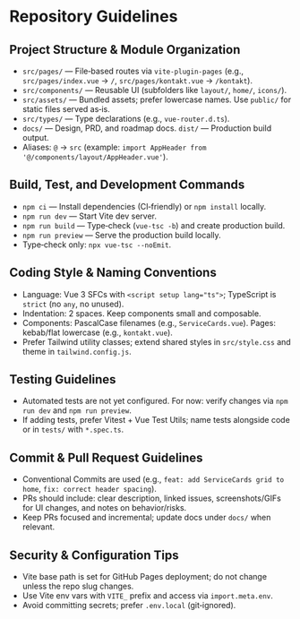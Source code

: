 # Repository Guidelines

## Project Structure & Module Organization
- `src/pages/` — File‑based routes via `vite-plugin-pages` (e.g., `src/pages/index.vue` → `/`, `src/pages/kontakt.vue` → `/kontakt`).
- `src/components/` — Reusable UI (subfolders like `layout/`, `home/`, `icons/`).
- `src/assets/` — Bundled assets; prefer lowercase names. Use `public/` for static files served as‑is.
- `src/types/` — Type declarations (e.g., `vue-router.d.ts`).
- `docs/` — Design, PRD, and roadmap docs. `dist/` — Production build output.
- Aliases: `@` → `src` (example: `import AppHeader from '@/components/layout/AppHeader.vue'`).

## Build, Test, and Development Commands
- `npm ci` — Install dependencies (CI‑friendly) or `npm install` locally.
- `npm run dev` — Start Vite dev server.
- `npm run build` — Type‑check (`vue-tsc -b`) and create production build.
- `npm run preview` — Serve the production build locally.
- Type‑check only: `npx vue-tsc --noEmit`.

## Coding Style & Naming Conventions
- Language: Vue 3 SFCs with `<script setup lang="ts">`; TypeScript is `strict` (no `any`, no unused).
- Indentation: 2 spaces. Keep components small and composable.
- Components: PascalCase filenames (e.g., `ServiceCards.vue`). Pages: kebab/flat lowercase (e.g., `kontakt.vue`).
- Prefer Tailwind utility classes; extend shared styles in `src/style.css` and theme in `tailwind.config.js`.

## Testing Guidelines
- Automated tests are not yet configured. For now: verify changes via `npm run dev` and `npm run preview`.
- If adding tests, prefer Vitest + Vue Test Utils; name tests alongside code or in `tests/` with `*.spec.ts`.

## Commit & Pull Request Guidelines
- Conventional Commits are used (e.g., `feat: add ServiceCards grid to home`, `fix: correct header spacing`).
- PRs should include: clear description, linked issues, screenshots/GIFs for UI changes, and notes on behavior/risks.
- Keep PRs focused and incremental; update docs under `docs/` when relevant.

## Security & Configuration Tips
- Vite base path is set for GitHub Pages deployment; do not change unless the repo slug changes.
- Use Vite env vars with `VITE_` prefix and access via `import.meta.env`.
- Avoid committing secrets; prefer `.env.local` (git‑ignored).

